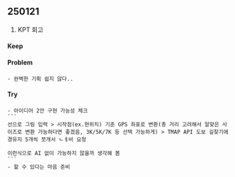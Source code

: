 ## 250121

1. KPT 회고

#### Keep

#### Problem
    - 완벽한 기획 쉽지 않다..

#### Try
    - 아이디어 2안 구현 가능성 체크
    ```
    선으로 그림 입력 > 시작점(ex.현위치) 기준 GPS 좌표로 변환(총 거리 고려해서 알맞은 사이즈로 변환 가능하다면 좋겠음, 3K/5K/7K 등 선택 가능하게) > TMAP API 도보 길찾기에 경유지 5개씩 쪼개서 ㄴㅔ비 요청

    이런식으로 AI 없이 가능하지 않을까 생각해 봄
    ```
    - 할 수 있다는 마음 준비